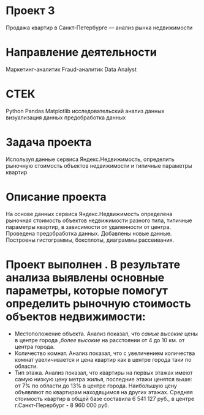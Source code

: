 # Проект 3
Продажа квартир в Санкт-Петербурге — анализ рынка недвижимости
# Направление деятельности
Маркетинг-аналитик
Fraud-аналитик
Data Analyst
# СТЕК
Python
Pandas
Matplotlib
исследовательский анализ данных
визуализация данных
предобработка данных
# Задача проекта
Используя данные сервиса Яндекс.Недвижимость, определить рыночную стоимость объектов недвижимости и типичные параметры квартир
# Описание проекта
На основе данных сервиса Яндекс.Недвижимость определена рыночная стоимость
объектов недвижимости разного типа, типичные параметры квартир, в зависимости от
удаленности от центра. Проведена предобработка данных. Добавлены новые данные.
Построены гистограммы, боксплоты, диаграммы рассеивания.

# Проект выполнен . В результате анализа выявлены основные параметры, которые помогут определить рыночную стоимость объектов недвижимости:
* Местоположение объекта. Анализ показал, что *самые высокие* цены в центре города ,*более высокие* на расстоянии от 4 до 10 км. от центра города. 
* Количество комнат. Анализ показал, что с увеличением количества комнат увеличивается и цена квартир как в центре города таки по области. 
* Тип этажа. Анализ показал, что квартиры на первых этажах имеют самую низкую цену метра жилья, последние этажи ценятся выше: от 7% по области до 13% в центре города. Наибольшую цену объявляют по квартирам находящимся на других этажах. Средняя стоимость квартир в общей базе составила 6 541 127 руб., в центре г.Санкт-Перербург - 8 960 000 руб. 
